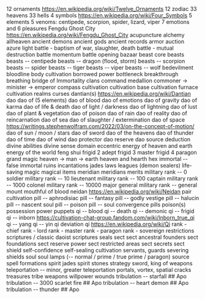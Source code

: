 12 ornaments https://en.wikipedia.org/wiki/Twelve_Ornaments
12 zodiac
33 heavens
33 hells
4 symbols https://en.wikipedia.org/wiki/Four_Symbols
5 elements
5 venoms: centipede, scorpion, spider, lizard, viper
7 emotions and 6 pleasures
Fengdu Ghost City https://en.wikipedia.org/wiki/Fengdu_Ghost_City
acupuncture
alchemy
allheaven
ancient demons
ancient gods
ancient records
armor
auction
azure light
battle - baptism of war, slaughter, death
battle - mutual destruction
battle momentum
battle opening
bazaar
beast core
beasts
beasts -- centipede
beasts -- dragon (flood, storm)
beasts -- scorpion
beasts -- spider
beasts -- tiger
beasts -- viper
beasts -- wolf
bedevilment
bloodline
body cultivation
borrowed power
bottleneck
breakthrough
breathing
bridge of Immortality
clans
command medallion
commoner -> minister -> emperor
compass
cultivation
cultivation base
cultivation furnace
cultivation realms
curses
dantian(s) https://en.wikipedia.org/wiki/Dantian
dao
dao of (5 elements)
dao of blood
dao of emotions
dao of gravity
dao of karma
dao of life & death
dao of light / darkness
dao of lightning
dao of lust
dao of plant & vegetation
dao of poison
dao of rain
dao of reality
dao of reincarnation
dao of sea
dao of slaughter / extermination
dao of space https://writings.stephenwolfram.com/2022/03/on-the-concept-of-motion/
dao of sun / moon / stars
dao of sword
dao of the heavens
dao of thunder
dao of time
dao of wind
dao protector
dao reserve
dao source
deduction
divine abilities
divine sense
domain
eccentric
energy of heaven and earth
energy of the world
feng shui
frigid 2 adept
frigid 3 master
frigid 4 paragon
grand magic
heaven -> man -> earth
heaven and hearth
hex
immortal -- false
immortal ruins
incantations
jades
laws
leagues (demon sealers)
life-saving magic
magical items
meridian
meridians
merits
military rank --     0 soldier
military rank --    10 lieutenant
military rank --   100 captain
military rank --  1000 colonel
military rank -- 10000 major general
military rank -- general
mount
mouthful of blood
neidan https://en.wikipedia.org/wiki/Neidan
pair cultivation
pill -- aphrodisiac
pill -- fantasy
pill -- godly vestige
pill -- halucin
pill -- nascent soul
pill -- poison
pill -- soul convergence
pills
poison(s)
possession
power
puppets
qi -- blood
qi -- death
qi -- demonic
qi -- frigid
qi -- inborn https://cultivation-chat-group.fandom.com/wiki/Inborn_true_qi
qi -- yang
qi -- yin
qi deviation
qi https://en.wikipedia.org/wiki/Qi
rank - chief
rank - lord
rank - master
rank - paragon
rank - sovereign
restrictions
scriptures / classic daoist scriptures
seals
sect
sect ancestral founders
sect foundations
sect reserve power
sect restricted areas
sect secrets
sect shield
self-confidence
self-sealing cultivation
servants, guards
severing
shields
soul
soul lamps (-- normal / prime / true prime / paragon)
source
spell formations
spirit jades
spirit stones
strategy
sword, king of weapons
teleportation -- minor, greater
teleportation portals, vortex, spatial cracks
treasures
tribe
weapons
willpower
wounds
tribulation -- starfall ## Apo
tribulation -- 3000 scarlet fire ## Apo
tribulation -- heart demon ## Apo
tribulation -- thunder ## Apo
